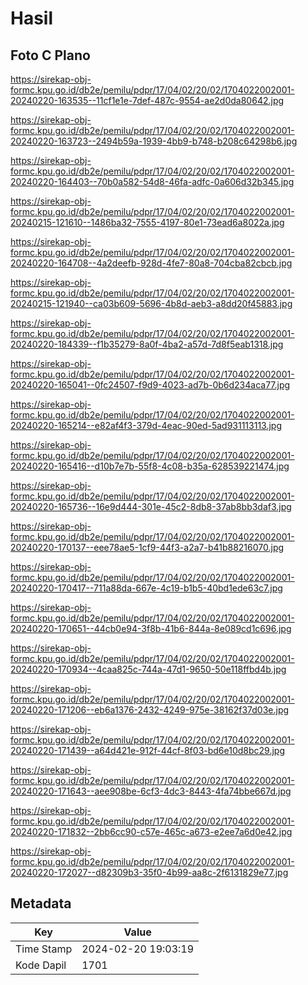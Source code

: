 # Hasil

## Foto C Plano

https://sirekap-obj-formc.kpu.go.id/db2e/pemilu/pdpr/17/04/02/20/02/1704022002001-20240220-163535--11cf1e1e-7def-487c-9554-ae2d0da80642.jpg

https://sirekap-obj-formc.kpu.go.id/db2e/pemilu/pdpr/17/04/02/20/02/1704022002001-20240220-163723--2494b59a-1939-4bb9-b748-b208c64298b6.jpg

https://sirekap-obj-formc.kpu.go.id/db2e/pemilu/pdpr/17/04/02/20/02/1704022002001-20240220-164403--70b0a582-54d8-46fa-adfc-0a606d32b345.jpg

https://sirekap-obj-formc.kpu.go.id/db2e/pemilu/pdpr/17/04/02/20/02/1704022002001-20240215-121610--1486ba32-7555-4197-80e1-73ead6a8022a.jpg

https://sirekap-obj-formc.kpu.go.id/db2e/pemilu/pdpr/17/04/02/20/02/1704022002001-20240220-164708--4a2deefb-928d-4fe7-80a8-704cba82cbcb.jpg

https://sirekap-obj-formc.kpu.go.id/db2e/pemilu/pdpr/17/04/02/20/02/1704022002001-20240215-121940--ca03b609-5696-4b8d-aeb3-a8dd20f45883.jpg

https://sirekap-obj-formc.kpu.go.id/db2e/pemilu/pdpr/17/04/02/20/02/1704022002001-20240220-184339--f1b35279-8a0f-4ba2-a57d-7d8f5eab1318.jpg

https://sirekap-obj-formc.kpu.go.id/db2e/pemilu/pdpr/17/04/02/20/02/1704022002001-20240220-165041--0fc24507-f9d9-4023-ad7b-0b6d234aca77.jpg

https://sirekap-obj-formc.kpu.go.id/db2e/pemilu/pdpr/17/04/02/20/02/1704022002001-20240220-165214--e82af4f3-379d-4eac-90ed-5ad931113113.jpg

https://sirekap-obj-formc.kpu.go.id/db2e/pemilu/pdpr/17/04/02/20/02/1704022002001-20240220-165416--d10b7e7b-55f8-4c08-b35a-628539221474.jpg

https://sirekap-obj-formc.kpu.go.id/db2e/pemilu/pdpr/17/04/02/20/02/1704022002001-20240220-165736--16e9d444-301e-45c2-8db8-37ab8bb3daf3.jpg

https://sirekap-obj-formc.kpu.go.id/db2e/pemilu/pdpr/17/04/02/20/02/1704022002001-20240220-170137--eee78ae5-1cf9-44f3-a2a7-b41b88216070.jpg

https://sirekap-obj-formc.kpu.go.id/db2e/pemilu/pdpr/17/04/02/20/02/1704022002001-20240220-170417--711a88da-667e-4c19-b1b5-40bd1ede63c7.jpg

https://sirekap-obj-formc.kpu.go.id/db2e/pemilu/pdpr/17/04/02/20/02/1704022002001-20240220-170651--44cb0e94-3f8b-41b6-844a-8e089cd1c696.jpg

https://sirekap-obj-formc.kpu.go.id/db2e/pemilu/pdpr/17/04/02/20/02/1704022002001-20240220-170934--4caa825c-744a-47d1-9650-50e118ffbd4b.jpg

https://sirekap-obj-formc.kpu.go.id/db2e/pemilu/pdpr/17/04/02/20/02/1704022002001-20240220-171206--eb6a1376-2432-4249-975e-38162f37d03e.jpg

https://sirekap-obj-formc.kpu.go.id/db2e/pemilu/pdpr/17/04/02/20/02/1704022002001-20240220-171439--a64d421e-912f-44cf-8f03-bd6e10d8bc29.jpg

https://sirekap-obj-formc.kpu.go.id/db2e/pemilu/pdpr/17/04/02/20/02/1704022002001-20240220-171643--aee908be-6cf3-4dc3-8443-4fa74bbe667d.jpg

https://sirekap-obj-formc.kpu.go.id/db2e/pemilu/pdpr/17/04/02/20/02/1704022002001-20240220-171832--2bb6cc90-c57e-465c-a673-e2ee7a6d0e42.jpg

https://sirekap-obj-formc.kpu.go.id/db2e/pemilu/pdpr/17/04/02/20/02/1704022002001-20240220-172027--d82309b3-35f0-4b99-aa8c-2f6131829e77.jpg


## Metadata

| Key        | Value               |
| ---------- | ------------------- |
| Time Stamp | 2024-02-20 19:03:19 |
| Kode Dapil | 1701                |



